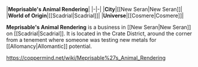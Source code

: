 |**Meprisable's Animal Rendering**|
|-|-|
|**City**|[[New Seran\|New Seran]]|
|**World of Origin**|[[Scadrial\|Scadrial]]|
|**Universe**|[[Cosmere\|Cosmere]]|

**Meprisable's Animal Rendering** is a business in [[New Seran\|New Seran]] on [[Scadrial\|Scadrial]].
It is located in the Crate District, around the corner from a tenement where someone was testing new metals for [[Allomancy\|Allomantic]] potential.



https://coppermind.net/wiki/Meprisable%27s_Animal_Rendering